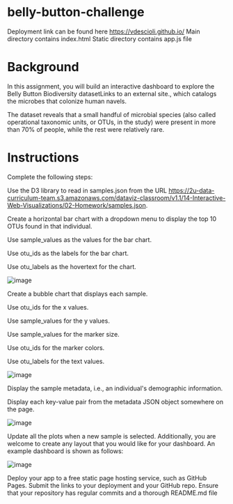 # belly-button-challenge
Deployment link can be found here https://vdescioli.github.io/
Main directory contains index.html
Static directory contains app.js file

# Background
In this assignment, you will build an interactive dashboard to explore the Belly Button Biodiversity datasetLinks to an external site., which catalogs the microbes that colonize human navels.

The dataset reveals that a small handful of microbial species (also called operational taxonomic units, or OTUs, in the study) were present in more than 70% of people, while the rest were relatively rare.

# Instructions
Complete the following steps:

Use the D3 library to read in samples.json from the URL https://2u-data-curriculum-team.s3.amazonaws.com/dataviz-classroom/v1.1/14-Interactive-Web-Visualizations/02-Homework/samples.json.

Create a horizontal bar chart with a dropdown menu to display the top 10 OTUs found in that individual.

Use sample_values as the values for the bar chart.

Use otu_ids as the labels for the bar chart.

Use otu_labels as the hovertext for the chart.

![image](https://github.com/vdescioli/belly-button-challenge/assets/123039043/3eb35e58-d77a-4822-b418-6c37c2493915)


Create a bubble chart that displays each sample.

Use otu_ids for the x values.

Use sample_values for the y values.

Use sample_values for the marker size.

Use otu_ids for the marker colors.

Use otu_labels for the text values.

![image](https://github.com/vdescioli/belly-button-challenge/assets/123039043/3ef91793-53d1-44bd-86e9-976d1cda71f9)


Display the sample metadata, i.e., an individual's demographic information.

Display each key-value pair from the metadata JSON object somewhere on the page.

![image](https://github.com/vdescioli/belly-button-challenge/assets/123039043/61931a89-62c5-4c8a-8310-7d693066d6f0)

Update all the plots when a new sample is selected. Additionally, you are welcome to create any layout that you would like for your dashboard. An example dashboard is shown as follows:

![image](https://github.com/vdescioli/belly-button-challenge/assets/123039043/9ece8812-a1d3-4a0c-b82b-71aa25fdb002)


Deploy your app to a free static page hosting service, such as GitHub Pages. Submit the links to your deployment and your GitHub repo. Ensure that your repository has regular commits and a thorough README.md file
